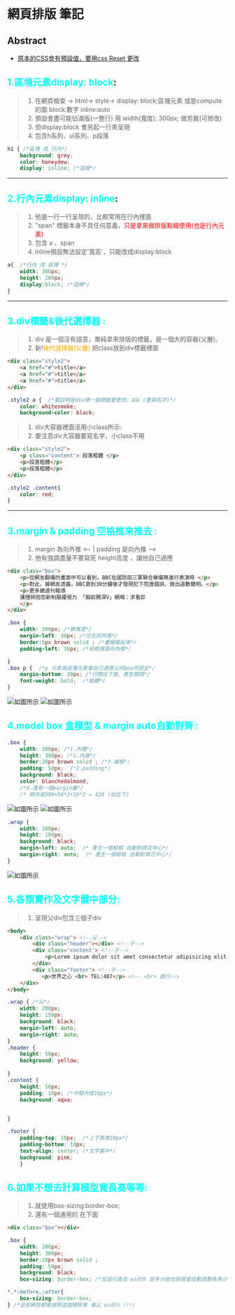 # 網頁排版 筆記

## Abstract

* [原本的CSS會有預設值，要用css Reset 更改](https://meyerweb.com/eric/tools/css/reset/)

## <font color = 'aqua'>1.區塊元素display: block</font>:
>1. 在網頁檢查 -> html-> style-> display: block;區塊元素
    或是compute的圖 block:數字 inline:auto
>2. 預設會盡可能佔滿版(一整行) 用 width(寬度): 300px; 做剪裁(可修改)
>3. 但display:block 會另起一行來呈現
>4. 包含h系列、ul系列、p段落

```css
h1 { /*區塊 改 行內*/
    background: grey;
    color: honeydew;
    display: inline; /*這裡*/
```
---
## <font color = 'aqua'>2.行內元素display: inline</font>:
>1. 他是一行一行呈現的，比較常用在行內裡面
>2. "span" 標籤本身不具任何意義，<font color = 'red'>只是拿來做排版點綴使用(也是行內元素)</font>
>3. 包含 a 、span
>4. inline預設無法設定'寬高'，只能改成display:block

```css
a{  /*行內 改 區塊 */
    width: 300px;
    height: 200px;
    display:block; /*這裡*/
}
```
---
## <font color = 'aqua'>3.div標籤&後代選擇器 :</font>
>1. div 是一個沒有語意，單純拿來排版的標籤，是一個大的容器(父層)。
>2. 新!<font color = 'orange'>後代選擇器(父層):</font>把class放到div標籤裡面


``` html
<div class="style2"> 
    <a href="#">title</a>
    <a href="#">title</a>
    <a href="#">title</a>
</div>
```
```css
.style2 a {  /*要註明是div哪一個標籤要更改，如a (要寫名字)*/ 
    color: whitesmoke;
    background-color: black;
```
>1. div大容器裡面活用小class所示:
>2. 要注意div大容器要寫名字，小class不用

```html
<div class="style2"> 
    <p class="content"> 段落粗體 </p>
    <p>段落粗體</p>
    <p>段落粗體</p>
</div>
```
```css
.style2 .content{
    color: red;
}
```
---
## <font color = 'aqua'>3.margin & padding 空格推來推去 :</font>

>1. margin 為向外推 <-- | padding 是向內推 -->
>2. 他有強調盡量不要寫死 height高度 ，讓他自己適應
```html
<div class="box">
    <p>從網友翻攝的畫面中可以看到，BBC在國防部三軍聯合樂儀隊進行表演時 </p>
    <p>對此，據網友透露，BBC直到30分鐘後才發現犯下荒唐錯誤，做出道歉聲明。</p>
    <p>更多鏡週刊報導
    護理師抱怨新制服擾視力 「胸前開深V」網喊：求看診
    </p>
</div>
```
```css
.box {
    width: 300px; /*總寬度*/
    margin-left: 30px; /*往左向外推*/ 
    border:5px brown solid ; /*畫線框起來*/
    padding-left: 30px; /*框框裡面向內推*/

}
.box p {  /*p 元素為區塊元素會自己適應父代box所設定*/
    margin-bottom: 30px; /*行間往下推，產生間隔*/
    font-weight: bold;  /*粗體*/
}
```

![如圖所示](img/design.png)
![如圖所示](img/show.png)

## <font color = 'aqua'>4.model box 盒模型 & margin auto自動對齊 :</font>

```css
.box {
    width: 300px; /*1.內層*/
    height: 300px; /*1.內層*/
    border:10px brown solid ; /*3.線框*/
    padding: 50px;  /*2.padding*/
    background: black;
    color: blanchedalmond;
    /*4.還有一個margin層*/
    /* 總共是300+50*2+10*2 = 420 (如左下)
```
![如圖所示](img/box.png) ![如圖所示](img/box1.png)

```css
.wrap {
    width: 100px;
    height: 100px;
    background: black;
    margin-left: auto;  /* 產生一個框框 自動對齊正中心*/
    margin-right: auto;  /* 產生一個框框 自動對齊正中心*/
}
```
![如圖所示](img/wrap.png)


## <font color = 'aqua'>5.各類實作及文字置中部分:</font>

>1. 呈現父div包含三個子div

```html
<body>
    <div class="wrap"> <!--父-->
        <div class="header"></div> <!--子-->
        <div class='content'> <!--子-->
            <p>Lorem ipsum dolor sit amet consectetur adipisicing elit. Voluptate, asperiores.</p>
        </div>
        <div class="footer"> <!--子-->
           <p>世界之心 <br> TEL:487</p> <!-- <br> 換行-->
    </div>
</body>
```
```css
.wrap { /*父*/
    width: 200px;
    height: 150px;
    background: black;
    margin-left: auto;
    margin-right: auto;
}
.header {
    height: 50px;
    background: yellow;
    
}
.content {
    height: 50px;
    padding: 10px; /*中間內推10px*/
    background: aqua;

    
}

.footer {
    padding-top: 10px;  /*上下各推10px*/
    padding-bottom: 10px;
    text-align: center; /*文字置中*/
    background: pink;
    }
```
## <font color = 'aqua'>6.如果不想去計算模型寬長高等等:</font>

>1. 就使用box-sizing:border-box;
>2. 還有一個通用的  在下面



```html
<div class="box"></div>
```
```css
.box {
    width: 200px;
    height: 300px;
    border:10px brown solid ;
    padding: 50px;
    background: black;
    box-sizing: border-box; /*加這行進去 width 是多少她全部就會自動調整為多少*/
```
```css
*,*:before,:after{
    box-sizing: border-box;
} /*全部網頁都會按照這個規矩來 看父 width !!*/
